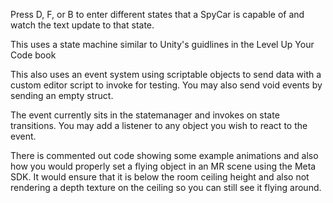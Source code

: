 Press D, F, or B to enter different states that a SpyCar is capable of and watch the text update to that state.

This uses a state machine similar to Unity's guidlines in the Level Up Your Code book

This also uses an event system using scriptable objects to send data with a custom editor script to invoke for testing. You may also send void events by sending an empty struct.

The event currently sits in the statemanager and invokes on state transitions. You may add a listener to any object you wish to react to the event.

There is commented out code showing some example animations and also how you would properly set a flying object in an MR scene using the Meta SDK. It would ensure that it is below the room ceiling height and also not rendering a depth texture on the ceiling so you can still see it flying around.
